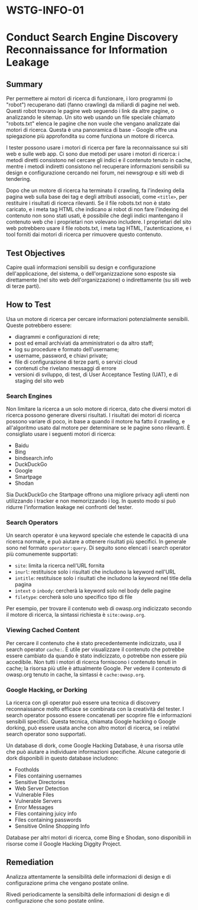 # WSTG-INFO-01 

# Conduct Search Engine Discovery Reconnaissance for Information Leakage

## Summary

Per permettere ai motori di ricerca di funzionare, i loro programmi (o "robot") recuperano dati (fanno crawling) da miliardi di pagine nel web.
Questi robot trovano le pagine web seguendo i link da altre pagine, o analizzando le sitemap.
Un sito web usando un file speciale chiamato "robots.txt" elenca le pagine che non vuole che vengano analizzate dai motori di ricerca.
Questa è una panoramica di base - Google offre una spiegazione più approfondita su come funziona un motore di ricerca.

I tester possono usare i motori di ricerca per fare la reconnaissance sui siti web e sulle web app.
Ci sono due metodi per usare i motori di ricerca:
i metodi diretti consistono nel cercare gli indici e il contenuto tenuto in cache,
mentre i metodi indiretti consistono nel recuperare informazioni sensibili su design e configurazione cercando nei forum, nei newsgroup e siti web di tendering.

Dopo che un motore di ricerca ha terminato il crawling, fa l'indexing della pagina web sulla base dei tag e degli attributi associati, come `<title>`, per restituire i risultati di ricerca rilevanti.
Se il file robots.txt non è stato caricato, e i meta tag HTML che indicano ai robot di non fare l'indexing del contenuto non sono stati usati, è possibile che degli indici mantengano il contenuto web che i proprietari non volevano includere.
I proprietari del sito web potrebbero usare il file robots.txt, i meta tag HTML, l'autenticazione, e i tool forniti dai motori di ricerca per rimuovere questo contenuto.

## Test Objectives

Capire quali informazioni sensibili su design e configurazione dell'applicazione, del sistema, o dell'organizzazione sono esposte sia direttamente (nel sito web dell'organizzazione) o indirettamente (su siti web di terze parti).

## How to Test

Usa un motore di ricerca per cercare informazioni potenzialmente sensibili.
Queste potrebbero essere:

- diagrammi e configurazioni di rete;
- post ed email archiviati da amministratori o da altro staff;
- log su procedure e formato dell'username;
- username, password, e chiavi private;
- file di configurazione di terze parti, o servizi cloud
- contenuti che rivelano messaggi di errore
- versioni di sviluppo, di test, di User Acceptance Testing (UAT), e di staging del sito web

### Search Engines

Non limitare la ricerca a un solo motore di ricerca, dato che diversi motori di ricerca possono generare diversi risultati.
I risultati dei motori di ricerca possono variare di poco, in base a quando il motore ha fatto il crawling, e all'algoritmo usato dal motore per determinare se le pagine sono rilevanti.
È consigliato usare i seguenti motori di ricerca:

- Baidu
- Bing
- bindsearch.info
- DuckDuckGo
- Google
- Smartpage
- Shodan

Sia DuckDuckGo che Startpage offrono una migliore privacy agli utenti non utilizzando i tracker e non memorizzando i log.
In questo modo si può ridurre l'information leakage nei confronti del tester.

### Search Operators

Un search operator è una keyword speciale che estende le capacità di una ricerca normale, e può aiutare a ottenere risultati più specifici.
In generale sono nel formato `operator:query`.
Di seguito sono elencati i search operator più comunemente supportati:

- `site`: limita la ricerca nell'URL fornita
- `inurl`: restituisce solo i risultati che includono la keyword nell'URL
- `intitle`: restituisce solo i risultati che includono la keyword nel title della pagina
- `intext` o `inbody`: cercherà la keyword solo nel body delle pagine
- `filetype`: cercherà solo uno specifico tipo di file

Per esempio, per trovare il contenuto web di owasp.org indicizzato secondo il motore di ricerca, la sintassi richiesta è `site:owasp.org`.

### Viewing Cached Content

Per cercare il contenuto che è stato precedentemente indicizzato, usa il search operator `cache:`.
È utile per visualizzare il contenuto che potrebbe essere cambiato da quando è stato indicizzato, o potrebbe non essere più accedibile.
Non tutti i motori di ricerca forniscono i contenuto tenuti in cache; la risorsa più utile è attualmente Google.
Per vedere il contenuto di owasp.org tenuto in cache, la sintassi è `cache:owasp.org`.

### Google Hacking, or Dorking

La ricerca con gli operator può essere una tecnica di discovery reconnaissance molto efficace se combinata con la creatività del tester.
I search operator possono essere concatenati per scoprire file e informazioni sensibili specifici.
Questa tecnica, chiamata Google hacking o Google dorking, può essere usata anche con altro motori di ricerca, se i relativi search operator sono supportati.

Un database di dork, come Google Hacking Database, è una risorsa utile che può aiutare a individuare informazioni specifiche.
Alcune categorie di dork disponibili in questo database includono:

- Footholds
- Files containing usernames
- Sensitive Directories
- Web Server Detection
- Vulnerable Files
- Vulnerable Servers
- Error Messages
- Files containing juicy info
- Files containing passwords
- Sensitive Online Shopping Info

Database per altri motori di ricerca, come Bing e Shodan, sono disponibili in risorse come il Google Hacking Diggity Project.

## Remediation

Analizza attentamente la sensibilità delle informazioni di design e di configurazione prima che vengano postate online.

Rivedi periodicamente la sensibiltà delle informazioni di design e di configurazione che sono postate online.
